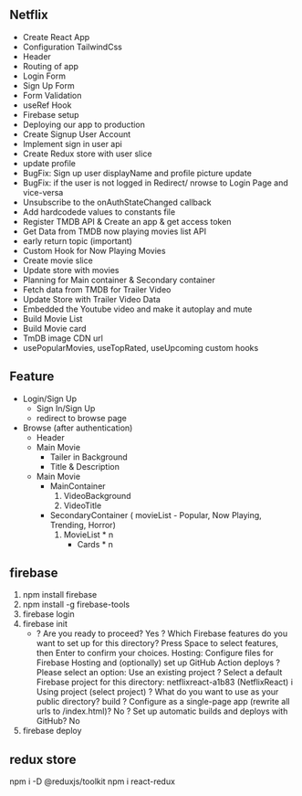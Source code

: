 ## Netflix

- Create React App
- Configuration TailwindCss
- Header
- Routing of app
- Login Form
- Sign Up Form
- Form Validation
- useRef Hook
- Firebase setup
- Deploying our app to production
- Create Signup User Account
- Implement sign in user api
- Create Redux store with user slice
- update profile
- BugFix: Sign up user displayName and profile picture update
- BugFix: if the user is not logged in Redirect/ nrowse to Login Page and vice-versa
- Unsubscribe to the onAuthStateChanged callback
- Add hardcodede values to constants file
- Register TMDB API & Create an app & get access token
- Get Data from TMDB now playing movies list API
- early return topic (important)
- Custom Hook for Now Playing Movies
- Create movie slice
- Update store with movies
- Planning for Main container & Secondary container
- Fetch data from TMDB for Trailer Video
- Update Store with Trailer Video Data
- Embedded the Youtube video and make it autoplay and mute
- Build Movie List
- Build Movie card
- TmDB image CDN url
- usePopularMovies, useTopRated, useUpcoming custom hooks


## Feature
- Login/Sign Up
    - Sign In/Sign Up
    - redirect to browse page
- Browse (after authentication)
    - Header
    - Main Movie
        - Tailer in Background
        - Title & Description
    - Main Movie
        - MainContainer
            1. VideoBackground
            2. VideoTitle
        - SecondaryContainer ( movieList - Popular, Now Playing, Trending, Horror)
            1. MovieList * n
                - Cards * n   
## firebase 
1. npm install firebase 
2. npm install -g firebase-tools
3. firebase login
4. firebase init 
    -   ? Are you ready to proceed? Yes
        ? Which Firebase features do you want to set up for this directory? Press Space to select features, then Enter to confirm your choices. Hosting: Configure files for Firebase Hosting and (optionally) set up GitHub Action deploys
        ? Please select an option: Use an existing project
        ? Select a default Firebase project for this directory: netflixreact-a1b83 (NetflixReact)
        i  Using project (select project)
        ? What do you want to use as your public directory? build
        ? Configure as a single-page app (rewrite all urls to /index.html)? No
        ? Set up automatic builds and deploys with GitHub? No
5. firebase deploy

## redux store
npm i -D @reduxjs/toolkit
npm i react-redux
